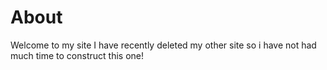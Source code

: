 # About
<script>
function AlertBox() {
    alert("Hello, Welcome To My Site Feel Free To Look Around!");
}
</script>
<body onload="Alertbox()">
Welcome to my site I have recently deleted my other site so i have not had much time to construct this one!
</body>
